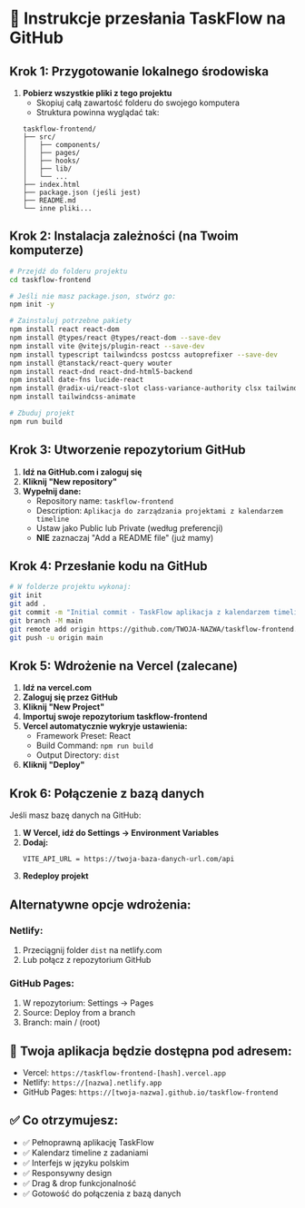 # 📁 Instrukcje przesłania TaskFlow na GitHub

## Krok 1: Przygotowanie lokalnego środowiska

1. **Pobierz wszystkie pliki z tego projektu**
   - Skopiuj całą zawartość folderu do swojego komputera
   - Struktura powinna wyglądać tak:
   ```
   taskflow-frontend/
   ├── src/
   │   ├── components/
   │   ├── pages/
   │   ├── hooks/
   │   ├── lib/
   │   └── ...
   ├── index.html
   ├── package.json (jeśli jest)
   ├── README.md
   └── inne pliki...
   ```

## Krok 2: Instalacja zależności (na Twoim komputerze)

```bash
# Przejdź do folderu projektu
cd taskflow-frontend

# Jeśli nie masz package.json, stwórz go:
npm init -y

# Zainstaluj potrzebne pakiety
npm install react react-dom
npm install @types/react @types/react-dom --save-dev
npm install vite @vitejs/plugin-react --save-dev
npm install typescript tailwindcss postcss autoprefixer --save-dev
npm install @tanstack/react-query wouter
npm install react-dnd react-dnd-html5-backend
npm install date-fns lucide-react
npm install @radix-ui/react-slot class-variance-authority clsx tailwind-merge
npm install tailwindcss-animate

# Zbuduj projekt
npm run build
```

## Krok 3: Utworzenie repozytorium GitHub

1. **Idź na GitHub.com i zaloguj się**
2. **Kliknij "New repository"**
3. **Wypełnij dane:**
   - Repository name: `taskflow-frontend`
   - Description: `Aplikacja do zarządzania projektami z kalendarzem timeline`
   - Ustaw jako Public lub Private (według preferencji)
   - **NIE** zaznaczaj "Add a README file" (już mamy)

## Krok 4: Przesłanie kodu na GitHub

```bash
# W folderze projektu wykonaj:
git init
git add .
git commit -m "Initial commit - TaskFlow aplikacja z kalendarzem timeline"
git branch -M main
git remote add origin https://github.com/TWOJA-NAZWA/taskflow-frontend.git
git push -u origin main
```

## Krok 5: Wdrożenie na Vercel (zalecane)

1. **Idź na vercel.com**
2. **Zaloguj się przez GitHub**
3. **Kliknij "New Project"**
4. **Importuj swoje repozytorium taskflow-frontend**
5. **Vercel automatycznie wykryje ustawienia:**
   - Framework Preset: React
   - Build Command: `npm run build`
   - Output Directory: `dist`
6. **Kliknij "Deploy"**

## Krok 6: Połączenie z bazą danych

Jeśli masz bazę danych na GitHub:

1. **W Vercel, idź do Settings → Environment Variables**
2. **Dodaj:**
   ```
   VITE_API_URL = https://twoja-baza-danych-url.com/api
   ```
3. **Redeploy projekt**

## Alternatywne opcje wdrożenia:

### Netlify:
1. Przeciągnij folder `dist` na netlify.com
2. Lub połącz z repozytorium GitHub

### GitHub Pages:
1. W repozytorium: Settings → Pages
2. Source: Deploy from a branch
3. Branch: main / (root)

## 🔗 Twoja aplikacja będzie dostępna pod adresem:
- Vercel: `https://taskflow-frontend-[hash].vercel.app`
- Netlify: `https://[nazwa].netlify.app`
- GitHub Pages: `https://[twoja-nazwa].github.io/taskflow-frontend`

## ✅ Co otrzymujesz:
- ✅ Pełnoprawną aplikację TaskFlow
- ✅ Kalendarz timeline z zadaniami
- ✅ Interfejs w języku polskim
- ✅ Responsywny design
- ✅ Drag & drop funkcjonalność
- ✅ Gotowość do połączenia z bazą danych